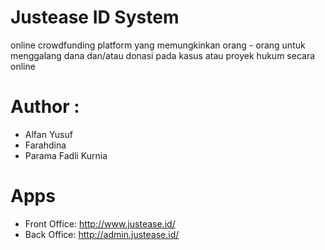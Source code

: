 # Justease ID System
online crowdfunding platform yang memungkinkan orang - orang untuk menggalang dana dan/atau donasi pada kasus atau proyek hukum secara online

# Author : 

- Alfan Yusuf
- Farahdina
- Parama Fadli Kurnia

# Apps
- Front Office: http://www.justease.id/
- Back Office: http://admin.justease.id/
